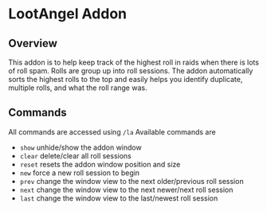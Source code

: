 # LootAngel Addon
## Overview
This addon is to help keep track of the highest roll in raids when there is lots of roll spam.
Rolls are group up into roll sessions.  The addon automatically sorts the highest rolls to the top
and easily helps you identify duplicate, multiple rolls, and what the roll range was.

## Commands
All commands are accessed using `/la`
Available commands are
* `show` unhide/show the addon window
* `clear` delete/clear all roll sessions
* `reset` resets the addon window position and size
* `new` force a new roll session to begin
* `prev` change the window view to the next older/previous roll session
* `next` change the window view to the next newer/next roll session
* `last` change the window view to the last/newest roll session

